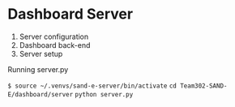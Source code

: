 # Dashboard Server 

1. Server configuration
2. Dashboard back-end
3. Server setup

Running server.py

```$ source ~/.venvs/sand-e-server/bin/activate```
```cd Team302-SAND-E/dashboard/server```
```python server.py```